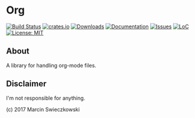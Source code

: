 # Org

[![Build Status](https://travis-ci.com/m-cat/org.svg?branch=master)](https://travis-ci.com/m-cat/org)
[![crates.io](https://img.shields.io/crates/v/org.svg)](https://crates.io/crates/org)
[![Downloads](https://img.shields.io/crates/d/org.svg)](https://crates.io/crates/org)
[![Documentation](https://docs.rs/org/badge.svg)](https://docs.rs/org)
[![Issues](https://img.shields.io/github/issues-raw/m-cat/org.svg)](https://github.com/m-cat/org/issues)
[![LoC](https://tokei.rs/b1/github/m-cat/org)](https://github.com/m-cat/org)
[![License: MIT](https://img.shields.io/badge/License-MIT-yellow.svg)](https://opensource.org/licenses/MIT)

## About

A library for handling org-mode files.

## Disclaimer

I'm not responsible for anything.

(c) 2017 Marcin Swieczkowski
